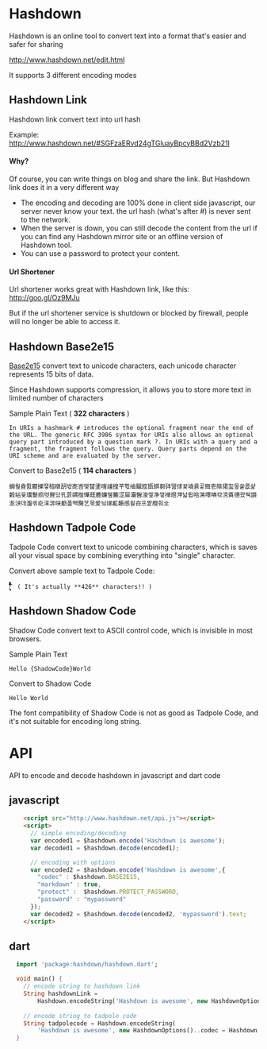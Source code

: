 # Hashdown

Hashdown is an online tool to convert text into a format that's easier and safer for sharing

http://www.hashdown.net/edit.html

It supports 3 different encoding modes

## Hashdown Link

Hashdown link convert text into url hash

Example:  
http://www.hashdown.net/#SGFzaERvd24gTGluayBpcyBBd2Vzb21l

#### Why?

Of course, you can write things on blog and share the link. But Hashdown link does it in a very different way

* The encoding and decoding are 100% done in client side javascript, our server never know your text. the url hash (what's after #) is never sent to the network.
* When the server is down, you can still decode the content from the url if you can find any Hashdown mirror site or an offline version of Hashdown tool. 
* You can use a password to protect your content.

#### Url Shortener
Url shortener works great with Hashdown link, like this: http://goo.gl/Oz9MJu

But if the url shortener service is shutdown or blocked by firewall, people will no longer be able to access it.

## Hashdown Base2e15

[Base2e15](https://github.com/rinick/base2e15) convert text to unicode characters, each unicode character represents 15 bits of data. 

Since Hashdown supports compression, it allows you to store more text in limited number of characters

Sample Plain Text ( **322 characters** )
```
In URIs a hashmark # introduces the optional fragment near the end of the URL. The generic RFC 3986 syntax for URIs also allows an optional query part introduced by a question mark ?. In URIs with a query and a fragment, the fragment follows the query. Query parts depend on the URI scheme and are evaluated by the server.
```
Convert to Base2e15 ( **114 characters** )
```
蜵웦孴쮨廳擽땧䅧橔䑚쌳唜峇땢榃堻嗐歱揘芊쁷䌷䬕䆪㽍蜞芻䂜뗊俅뀾塙륡곻摡壱䉌捃玺뫂쑽릆샱糓䀡윷㚂䰒㾎렷䝿닸孔쯝禑揩㦊莛蔍嬚쥎䕾涩屇灞䣽浚껲净꼏掸煜㳌낣췹哈潶㘁唺캮㳳萯德왔뒉䜠澎㴺데瀊킊炛㴕渄味䈥폺뙉臋艺몪爱닄焍薍䩨感휧夻프쨭㿊줘㐀
```

## Hashdown Tadpole Code
Tadpole Code convert text to unicode combining characters, which is saves all your visual space by combining everything into "single" character.

Convert above sample text to Tadpole Code:
```
/ًًًًًًًًًًًًًًًًًًًًًًًٌٌٌٌٌٌٌٌٌٌٌٌٌٌٌٌٌٌٌٌٌٌٌٌٌٌٌٌٌٌٍٍٍٍٍٍٍٍٍٍٍٍٍٍٍٍٍٍٍٍٍٍٍٍٍٍٍٍٍٍٍٍٍٍٍٍََََََََََََََََََََََََََََُُُُُُُُُُُُُُُُُُُُُُُُُُُُِِِِِِِِِِِِِِِِِِِِِِِِِِّّّّّّّّّّّّّّّّّّّّّّّّّّّّْْْْْْْْْْْْْْْْْْْْْْْْْْْْٰٰٰٰٰٰٰٰٰٰٰٰٰٰٰٰٰٰٰٰٰٰٕٕٜ۪ٕ۪۪ٕ۪ٕ۪۪۪ٜٕٜٜٕ۪۪۪۪۪ٕٕ۪۪ٕٕٕ۪۪۪ٕ۪ٜٜٕ۪ٜٕٕ۪ٕ۪۪۪۪ٕ۪ٜٕٕٕٜ۪ٜٕٕ۪ٕٕ۪۪ٜ۪ٜٜ۪۪ٜٜٜٜٜ۪ٕٜٕٜۤٓٔٔۤٔۤٓ۠ٔٔٓٔ۠ۤ۠ۤۤۤ۠۠۠ۤ۠ٓ۠ۤٓۤ۠ۤۤ۠ۤٔۤۤ۠ۤۤ۠ٓٓۤ۠ٓۤ۠ٔۤٓٓٓ۠۠۠ۤٔ۠۠ٓٔٔٓٓ۠ٓ۠ۤٓٔٔ۠ۤٓ۠ٓٓۤۤٔۤ۠ۤٓٓ۠ۤ۠ٔ۠ٓۤۤٓﾞ ( It's actually **426** characters!! )
```


## Hashdown Shadow Code
Shadow Code convert text to ASCII control code, which is invisible in most browsers.

Sample Plain Text
```
Hello {ShadowCode}World
```
Convert to Shadow Code
```
Hello ‍⁫⁭⁭⁫‌⁫‌⁪‌​⁭⁮⁬⁭⁮‍​⁭⁭⁮⁬⁫⁫⁪‌‍World
```
The font compatibility of Shadow Code is not as good as Tadpole Code, and it's not suitable for encoding long string.

# API

API to encode and decode hashdown in javascript and dart code

## javascript

```html
    <script src="http://www.hashdown.net/api.js"></script>
    <script>
      // simple encoding/decoding
      var encoded1 = $hashdown.encode('Hashdown is awesome');
      var decoded1 = $hashdown.decode(encoded1);

      // encoding with options
      var encoded2 = $hashdown.encode('Hashdown is awesome',{
        "codec" : $hashdown.BASE2E15,
        "markdown" : true,
        "protect" :  $hashdown.PROTECT_PASSWORD,
        "password" : "mypassword"
      });
      var decoded2 = $hashdown.decode(encoded2, 'mypassword').text;
    </script>
```

## dart

```dart
  import 'package:hashdown/hashdown.dart';

  void main() {
    // encode string to hashdown link
    String hashdownLink =
        Hashdown.encodeString('Hashdown is awesome', new HashdownOptions());
    
    // encode string to tadpole code
    String tadpolecode = Hashdown.encodeString(
        'Hashdown is awesome', new HashdownOptions()..codec = Hashdown.TADPOLE);
  }
```
